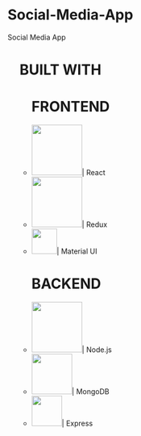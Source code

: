 # Social-Media-App
Social Media App

<ul><h1>BUILT WITH</h1>

<ul><h1><b>FRONTEND</b></h1>
  <li><img src="https://logos-download.com/wp-content/uploads/2016/09/React_logo_wordmark.png" width="100px">| React</li>
  <li><img src="https://upload.wikimedia.org/wikipedia/commons/3/30/Redux_Logo.png" width="100px">| Redux</li>
  <li><img src="https://mui.com/static/logo.png" width="50px">| Material UI</li>
</ul>

<ul><h1><b>BACKEND</b></h1>
  <li><img src="https://upload.wikimedia.org/wikipedia/commons/thumb/7/7e/Node.js_logo_2015.svg/2560px-Node.js_logo_2015.svg.png" width="100px">| Node.js</li>
  <li><img src="https://1000logos.net/wp-content/uploads/2020/08/MongoDB-Logo.jpg" width="80px">| MongoDB</li>
  <li><img src="http://www.nacios.it/wp-content/uploads/2015/10/icon-tag-node-js-16b5599d3c86c2b8617a80711a8abc8bc30947ca399ae4151ce1f8ca33e257cc-495x400.png" width="60px">| Express</li>
</ul>

</ul>
